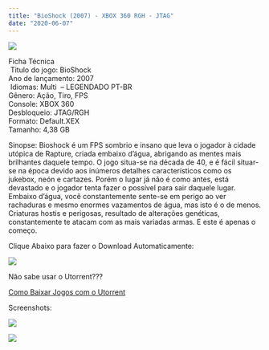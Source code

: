 ```yaml
---
title: "BioShock (2007) - XBOX 360 RGH - JTAG"
date: "2020-06-07"
---
```


[![](https://3.bp.blogspot.com/-x928Dcsr9L4/XrmVK7YZE7I/AAAAAAAAGT8/NAWS2rRrwpIaBtfkP3hol2bm2291F33UQCLcBGAsYHQ/s320/Game_1241.png)](https://3.bp.blogspot.com/-x928Dcsr9L4/XrmVK7YZE7I/AAAAAAAAGT8/NAWS2rRrwpIaBtfkP3hol2bm2291F33UQCLcBGAsYHQ/s1600/Game_1241.png)

Ficha Técnica  
 Titulo do jogo: BioShock  
Ano de lançamento: 2007  
 Idiomas: Multi  – LEGENDADO PT-BR  
Gênero: Ação, Tiro, FPS  
Console: XBOX 360  
Desbloqueio: JTAG/RGH  
Formato: Default.XEX  
Tamanho: 4,38 GB

Sinopse: Bioshock é um FPS sombrio e insano que leva o jogador à cidade utópica de Rapture, criada embaixo d’água, abrigando as mentes mais brilhantes daquele tempo. O jogo situa-se na década de 40, e é fácil situar-se na época devido aos inúmeros detalhes característicos como os jukebox, neón e cartazes. Porém o lugar já não é como antes, está devastado e o jogador tenta fazer o possível para sair daquele lugar. Embaixo d’água, você constantemente sente-se em perigo ao ver rachaduras e mesmo enormes vazamentos de água, mas isto é o de menos. Criaturas hostis e perigosas, resultado de alterações genéticas, constantemente te atacam com as mais variadas armas. E este é apenas o começo.

Clique Abaixo para fazer o Download Automaticamente:

[![](https://1.bp.blogspot.com/-ZiyKr4TPKHg/XqoHsQG1YpI/AAAAAAAAFU0/2TSF5tAU16YCRCDeI6UL7VZxWtpmWQ_cQCPcBGAYYCw/s1600/MAGNET-LINK-300x77.png)](https://zee.gl/Z6wGu)

Não sabe usar o Utorrent???

[Como Baixar Jogos com o Utorrent](https://ultragames-torrents.blogspot.com/2020/04/como-baixar-jogos-com-o-utorrent.html)

Screenshots:

[![](https://1.bp.blogspot.com/-imUnNhg-Swo/XrmYN8FtCbI/AAAAAAAAGUM/Hq2NJiGWqccYYuZYAtNcuJZq5lN8d3NRgCLcBGAsYHQ/s320/maxresdefault.jpg)](https://1.bp.blogspot.com/-imUnNhg-Swo/XrmYN8FtCbI/AAAAAAAAGUM/Hq2NJiGWqccYYuZYAtNcuJZq5lN8d3NRgCLcBGAsYHQ/s1600/maxresdefault.jpg)

[![](https://1.bp.blogspot.com/-R_v7uUE-hqE/XrmYNowoJZI/AAAAAAAAGUI/-S1rVmJid8E8zDCUecez3b4qrLi_3Io7QCLcBGAsYHQ/s320/images.jpg)](https://1.bp.blogspot.com/-R_v7uUE-hqE/XrmYNowoJZI/AAAAAAAAGUI/-S1rVmJid8E8zDCUecez3b4qrLi_3Io7QCLcBGAsYHQ/s1600/images.jpg)
